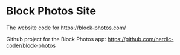 # Block Photos Site
The website code for https://block-photos.com/

Github project for the Block Photos app: https://github.com/nerdic-coder/block-photos
